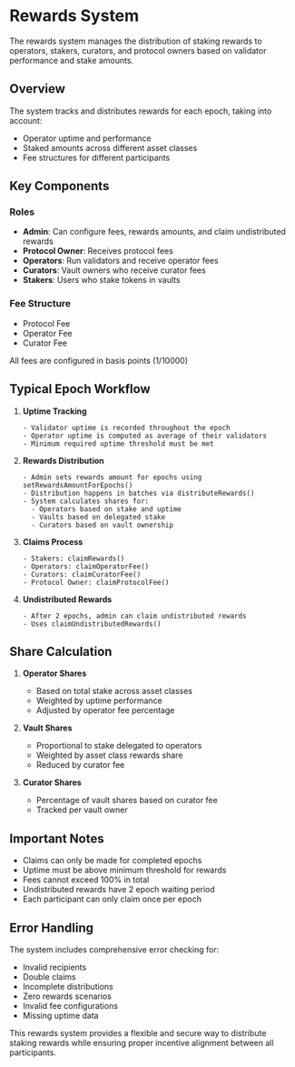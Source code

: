 # Rewards System

The rewards system manages the distribution of staking rewards to operators, stakers, curators, and protocol owners based on validator performance and stake amounts.

## Overview

The system tracks and distributes rewards for each epoch, taking into account:

- Operator uptime and performance
- Staked amounts across different asset classes
- Fee structures for different participants

## Key Components

### Roles

- **Admin**: Can configure fees, rewards amounts, and claim undistributed rewards
- **Protocol Owner**: Receives protocol fees
- **Operators**: Run validators and receive operator fees
- **Curators**: Vault owners who receive curator fees
- **Stakers**: Users who stake tokens in vaults

### Fee Structure

- Protocol Fee
- Operator Fee
- Curator Fee

All fees are configured in basis points (1/10000)

## Typical Epoch Workflow

1. **Uptime Tracking**

   ```
   - Validator uptime is recorded throughout the epoch
   - Operator uptime is computed as average of their validators
   - Minimum required uptime threshold must be met
   ```

2. **Rewards Distribution**

   ```
   - Admin sets rewards amount for epochs using setRewardsAmountForEpochs()
   - Distribution happens in batches via distributeRewards()
   - System calculates shares for:
     - Operators based on stake and uptime
     - Vaults based on delegated stake
     - Curators based on vault ownership
   ```

3. **Claims Process**

   ```
   - Stakers: claimRewards()
   - Operators: claimOperatorFee()
   - Curators: claimCuratorFee()
   - Protocol Owner: claimProtocolFee()
   ```

4. **Undistributed Rewards**
   ```
   - After 2 epochs, admin can claim undistributed rewards
   - Uses claimUndistributedRewards()
   ```

## Share Calculation

1. **Operator Shares**

   - Based on total stake across asset classes
   - Weighted by uptime performance
   - Adjusted by operator fee percentage

2. **Vault Shares**

   - Proportional to stake delegated to operators
   - Weighted by asset class rewards share
   - Reduced by curator fee

3. **Curator Shares**
   - Percentage of vault shares based on curator fee
   - Tracked per vault owner

## Important Notes

- Claims can only be made for completed epochs
- Uptime must be above minimum threshold for rewards
- Fees cannot exceed 100% in total
- Undistributed rewards have 2 epoch waiting period
- Each participant can only claim once per epoch

## Error Handling

The system includes comprehensive error checking for:

- Invalid recipients
- Double claims
- Incomplete distributions
- Zero rewards scenarios
- Invalid fee configurations
- Missing uptime data

This rewards system provides a flexible and secure way to distribute staking rewards while ensuring proper incentive alignment between all participants.
